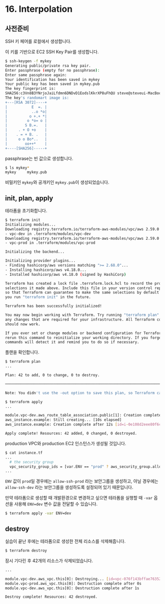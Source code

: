 # 16. Interpolation

## 사전준비

SSH 키 페어를 로컬에서 생성합니다.

이 키를 기반으로 EC2 SSH Key Pair를 생성합니다.

```bash
$ ssh-keygen -f mykey
Generating public/private rsa key pair.
Enter passphrase (empty for no passphrase):
Enter same passphrase again:
Your identification has been saved in mykey
Your public key has been saved in mykey.pub
The key fingerprint is:
SHA256:c3Vn8B3YNrjoJaiLfdmn6DNDvD1EodslKkrXP8uFhQU steve@steveui-MacBookPro.local
The key's randomart image is:
+---[RSA 3072]----+
|           E  =. |
|           ..o *o|
|          o +.+ *|
|         o *o= o |
|        S B.=.   |
|     . + O +o    |
|    . = + B. .   |
|     o o Bo*..   |
|        oo++*    |
+----[SHA256]-----+
```

passphrase는 빈 값으로 생성합니다.

```bash
$ ls mykey*
mykey     mykey.pub
```

비밀키인 `mykey`와 공개키인 `mykey.pub`이 생성되었습니다.

## init, plan, apply

테라폼을 초기화합니다.

```bash
$ terraform init
Initializing modules...
Downloading registry.terraform.io/terraform-aws-modules/vpc/aws 2.59.0 for vpc-dev...
- vpc-dev in .terraform/modules/vpc-dev
Downloading registry.terraform.io/terraform-aws-modules/vpc/aws 2.59.0 for vpc-prod...
- vpc-prod in .terraform/modules/vpc-prod

Initializing the backend...

Initializing provider plugins...
- Finding hashicorp/aws versions matching ">= 2.68.0"...
- Installing hashicorp/aws v4.18.0...
- Installed hashicorp/aws v4.18.0 (signed by HashiCorp)

Terraform has created a lock file .terraform.lock.hcl to record the provider
selections it made above. Include this file in your version control repository
so that Terraform can guarantee to make the same selections by default when
you run "terraform init" in the future.

Terraform has been successfully initialized!

You may now begin working with Terraform. Try running "terraform plan" to see
any changes that are required for your infrastructure. All Terraform commands
should now work.

If you ever set or change modules or backend configuration for Terraform,
rerun this command to reinitialize your working directory. If you forget, other
commands will detect it and remind you to do so if necessary.
```

플랜을 확인합니다.

```bash
$ terraform plan
...

Plan: 42 to add, 0 to change, 0 to destroy.

─────────────────────────────────────────────────────────────────────────────────────────────────────────────────────────────────────────────────────────────────────────────────────────────────────────────────────

Note: You didn't use the -out option to save this plan, so Terraform can't guarantee to take exactly these actions if you run "terraform apply" now.
```

```bash
$ terraform apply
...

module.vpc-dev.aws_route_table_association.public[1]: Creation complete after 1s [id=rtbassoc-00a4ca8168d8d2331]
aws_instance.example: Still creating... [10s elapsed]
aws_instance.example: Creation complete after 12s [id=i-0e108d2eee80f6c24]

Apply complete! Resources: 42 added, 0 changed, 0 destroyed.
```

production VPC와 production EC2 인스턴스가 생성될 것입니다.

```bash
$ cat instance.tf
...
  # the security group
  vpc_security_group_ids = [var.ENV == "prod" ? aws_security_group.allow-ssh-prod.id : aws_security_group.allow-ssh-dev.id]
...
```

`ENV` 값이 `prod`일 경우에는 `allow-ssh-prod` 라는 보안그룹을 생성하고, 아닐 경우에는 `allow-ssh-dev` 라는 보안그룹을 생성하도록 설정되어 있기 때문입니다.

만약 테라폼으로 생성할 때 개발환경으로 변경하고 싶으면 테라폼을 실행할 때 `-var` 옵션을 사용해 `ENV=dev` 변수 값을 전달할 수 있습니다.

```bash
$ terraform apply -var ENV=dev
```

## destroy

실습이 끝난 후에는 테라폼으로 생성한 전체 리소스를 삭제해줍니다.

```bash
$ terraform destroy
```

잠시 기다린 후 42개의 리소스가 삭제되었습니다.

```bash
...

module.vpc-dev.aws_vpc.this[0]: Destroying... [id=vpc-076f143bffae76352]
module.vpc-prod.aws_vpc.this[0]: Destruction complete after 0s
module.vpc-dev.aws_vpc.this[0]: Destruction complete after 1s

Destroy complete! Resources: 42 destroyed.
```
